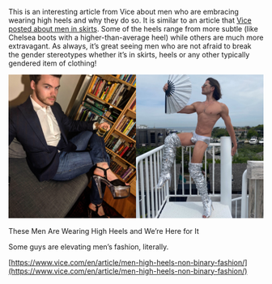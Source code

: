 This is an interesting article from Vice about men who are embracing wearing high heels and why they do so. It is similar to an article that [Vice posted about men in skirts](https://www.the-beskirted-man.com/in-the-media/more-men-are-wearing-skirts-and-were-here-for-it/). Some of the heels range from more subtle (like Chelsea boots with a higher-than-average heel) while others are much more extravagant. As always, it’s great seeing men who are not afraid to break the gender stereotypes whether it’s in skirts, heels or any other typically gendered item of clothing!

[](https://www.vice.com/en/article/men-high-heels-non-binary-fashion/ "These Men Are Wearing High Heels and We’re Here for It")

![](1632215214585-img5510.jpeg)

These Men Are Wearing High Heels and We’re Here for It

Some guys are elevating men’s fashion, literally.

[https://www.vice.com/en/article/men-high-heels-non-binary-fashion/](https://www.vice.com/en/article/men-high-heels-non-binary-fashion/)